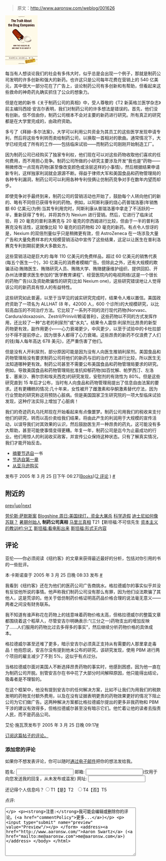 # 

> 原文：<http://www.aaronsw.com/weblog/001626>

[![Book cover](img/4c255975ca7e04375084f9fba0289538.png)](http://images.amazon.cimg/P/0375508465.01._SCLZZZZZZZ_.jpg)

每当有人想谈论我们的社会有多伟大时，似乎总是会出现一个例子，那就是制药公司发明的许多创新和强大的新药。也许这只是公司每年花费在营销上的 540 亿美元，其中很大一部分花在了广告上，谈论制药公司有多创新和有帮助，但看起来这些救命的神奇药丸确实抓住了公众的想象力。

但是在她的新书《关于制药公司的真相》中，受人尊敬的《T2 新英格兰医学杂志》前主编玛西娅·安吉尔表明，我们对制药公司的许多想法是错误的。首先，他们没有创新。信不信由你，制药公司根本不会对主要的新药进行研究。所有真正的研究都是在大学里完成的，由政府资助。

多亏了《拜赫-多尔法案》，大学可以利用公共资金为其员工的这些医学发现申请专利，然后将这些专利转而卖给制药公司，以换取一首相对的歌曲。通常情况下，大学已经完成了所有的工作——包括临床试验——而制药公司刚刚开始制造工厂。

因为制药公司已经购买了独家专利权，他们现在可以对这些药物收取他们喜欢的任何费用，而不用担心竞争。制药公司所做的小研究主要涉及开发“我也是”药物——稍微修改一点现有药物(甚至像改变颜色或涂层这样的小事情)，然后根据结果申请新专利，这样独家利润就会源源不断。得益于律师大军和美国食品和药物管理局的各种专利漏洞，制药公司可以利用各种专利伎俩让仿制药竞争对手在数年内望而却步。

即使竞争对手最终到来，制药公司的营销活动也开始了，鼓励每个人转向他们的新的、略有不同但已获得专利的药物。例如，以阿斯利康的烧心药普瑞洛塞(年销售额 60 亿美元)为例:当其专利用完时，阿斯利康从普瑞洛塞中拿走了不活跃的一半，重新获得了专利，并将其作为 Nexium 进行营销。然后，它进行了临床试验，将 20 毫克的普利洛赛克与 20 毫克的奈西姆进行比较，但由于一半的普利洛赛克没有活性，这就像比较 10 毫克的旧药物和 20 毫克的新药。有点令人惊讶的是，Nexium 的双倍剂量似乎只是稍微更有效，但 AstroZeneca 在一场涉及大量广告和大量免费样本的大规模营销活动中宣传了这些结果，这足以让医生在普利洛赛克专利到期前更换大多数处方。

这些营销活动是巨大的:每年 110 亿美元的免费样品，超过 60 亿美元的销售代表(每五个医生一个)，30 亿美元的消费者模糊广告。但除此之外，还有大规模的欺骗活动:贿赂医生、贿赂研究人员、贿赂大学、贿赂健康维护组织、提供回扣、开办州法律要求医生参加的“医学教育课程”、经营医院内的电视网络(这是一个很长的药物广告)以及资助欺骗性的研究(比如 Nexium one)，这些研究错误地让人觉得该公司的新药具有惊人的有益特性。

这些研究如此普遍，以至于当罕见的诚实研究完成时，结果令人难以置信。美国政府资助了一项名为 ALLHAT (8 年，42000 人，600 个诊所)的大规模研究，以比较高血压的不同治疗方法。它比较了一系列不同的流行现代药物(Norvasc、Cardura/doxazosin、Zestril/Prinivil/赖诺普利)，这些药物以不同的方式发挥作用，还比较了一种“古老的利尿剂”或“水丸”。结果令人震惊:利尿剂比昂贵的新型药物更有效，副作用更小——心力衰竭更少，中风更少，以至于试验中的卡杜拉部分不得不提前停止，因为很多人都得了心力衰竭。这些昂贵的新药不仅浪费了人们的钱(每人每年高达 678 美元)，还严重伤害了他们。

但是没有人开利尿剂，部分原因可能是因为没有人向医生推销利尿剂。美国食品和药物管理局没有要求制药公司将他们的新药与旧的治疗方法进行比较，所以医生无法知道哪种更有效。制药公司甚至不需要公布美国食品和药物管理局要求的研究。例如，导致美国食品和药物管理局批准抗抑郁药物(如百忧解、帕罗西汀、左洛复、塞来沙、赛尔宗和埃夫西克)的研究发现，安慰剂的有效性为 80%。但是这些研究直到 15 年后才公布，当时有人向食品和药物管理局提出了信息自由法案的要求。还有更糟糕的情况:几十年来，女性被开了雌激素和孕酮激素替代疗法，因为行业赞助的研究称这将预防心脏病。但是美国国家卫生研究院的一项大型临床试验发现，这种疗法实际上增加了心脏病！

我们的奇迹药丸乌托邦现在开始看起来有点像噩梦。制药公司用我们的税收来支付他们的研究，转而以高价卖给我们结果，将由此产生的利润用于大规模的宣传活动，以误导我们对其效果的认识，然后鼓励医生开一种昂贵的药丸，这可能没有多大帮助，甚至可能使事情变得更糟。年复一年，制药公司是迄今为止最成功的行业。他们用惊人的利润收买政客，并宣传公众保持这种状态。只有了解真实情况，我们才能开始反击。

*   [摘要节选自](http://www.nybooks.com/articles/17244)一书
*   [节选自第一章](http://www.alternet.org/envirohealth/19540/)
*   [从亚马逊购买](http://www.amazon.com/exec/obidos/ASIN/0375508465/ref=nosim/coolbooks02)

发布于 2005 年 3 月 25 日下午 06:27([Books](cat_books))([2 评论](#comments) ) [#](001626)

## 附近的

[prev](001622 "Summer Founders")|[up](./)|[next](001627 "The Truth About Maryland")

[劳伦斯·萨默斯案](001606)
[Blogshine 周日:美国绿灯，资金大屠杀](001614)
[科学造假](001616)
[迪士尼如何像苏联？](001618)
[暑期创始人](001622)
**制药公司真相**
[马里兰真相](001627)
T21【斯坦福:不可信先生
[资本主义的教训#1:分工](001632)
[斯坦福:看电影出来](001633)
[斯坦福:形式无内容](001634)

## 评论

亚伦——你必须阅读《纽约客》的文章来获得最近最好的分析，包括对你引用的书的一些批评。

本·卡斯诺查于 2005 年 3 月 25 日晚 08:33 发布 [#](#c4645)

我看到《纽约客》还在为他们的医药公司广告商挑水。格拉德威尔的事实似乎并没有反驳他所说的事情。他声称我们制药公司没有那么有罪，因为他们设法欺骗了其他人，这是荒谬的。他关于低仿制药价格证明高药品价格合理的说法毫无意义——两者之间没有财务联系。

我不知道有谁声称花在药物上的钱意味着药物价格太高，但格拉德威尔的整篇文章都围绕着这个稻草人，尽管安吉尔明确表示:“(三分之一)药物支出的增加反映了……人们服用的药物比过去多得多的事实”，然后继续分析药物价格的具体成本。

格拉德威尔甚至还堆了更多，暗示安吉尔必须真正支持从有需要的人那里拿走毒品！他抱怨说，安吉尔没有提到他未公布的研究，该研究发现，使用 PBM 进行两个项目的雇主减少了不到 5%，这似乎有点过分。

当格拉德威尔面对美国人不断选择昂贵药物的事实时，他感到困惑，因为他一直在为制药公司开脱。别管安吉尔在书中花了大部分时间解释原因，他只能得出结论，吸毒者是不理智的。

在这个框架中，他没有提到安吉尔的任何解决方案，比如不让我们为用我们的税款发明的药物支付额外费用，以及在没有证据表明更贵的药物效果更好的情况下阻止公司为它们做广告。这两种解决方案都比格拉德威尔提出的更多非我药物和 PBM 干涉的建议有效得多，但格拉德威尔甚至没有暗示它们。他忙着让他的读者去指责人民，而不是药品公司。

艾伦·施瓦茨发布于 2005 年 3 月 25 日晚 09:17[#](#c4646)

[订阅这篇帖子的评论。](feed:http://www.aaronsw.com/weblog/xml/001626.xml)

### 添加您的评论

如果你不想发表评论，你可以随时[通过电子邮件](mailto:weblog@aaronsw.com)把你的想法发给我。

<form method="post" action="http://notabug.com/mt/gorsnikat.cgi" name="comments_form" onsubmit="if (this.bakecookie[0].checked) rememberMe(this)" id="comments_form"><input type="hidden" name="static" value="1"> <input type="hidden" name="entry_id" value="1626">

<label for="author">姓名:</label> <input tabindex="1" id="author" name="author">
<label for="email">邮箱:</label> <input tabindex="2" id="email" name="email">(仅用于向您发送我的回复，从未发布或滥发)
<label for="url">网址:</label> <input tabindex="3" id="url" name="url">

还记得个人信息吗？<input type="radio" id="bakecookie" name="bakecookie">T1【是】T2<input type="radio" id="forget" name="bakecookie" onclick="forgetMe(this.form)" value="Forget Info" style="margin-left: 15px;">T4【否】T5

<label for="text">点评:</label>
<textarea tabindex="4" id="text" name="text" rows="10" cols="50"></p> <p><strong>注意:</strong>我可能会编辑或删除你的评论。(<a href="commentPolicy">更多...</a>)</p> <p><input type="submit" name="preview" value="Preview"/></p> </form> <address><a href="http://www.aaronsw.com/">Aaron Swartz</a> (<a href="mailto:me@aaronsw.com">me@aaronsw.com</a>)</address> </body> </html></textarea>

</form>
